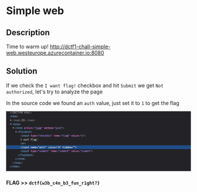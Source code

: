 # Simple web

## Description

Time to warm up!
http://dctf1-chall-simple-web.westeurope.azurecontainer.io:8080

## Solution

If we check the `I want flag!` checkbox and hit `Submit` we get `Not authorized`, let's try to analyze the page

In the source code we found an `auth` value, just set it to `1` to get the flag

![](img1.png)

#### **FLAG >>** `dctf{w3b_c4n_b3_fun_r1ght?}`